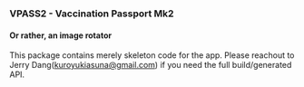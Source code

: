 ### VPASS2 - Vaccination Passport Mk2

#### Or rather, an image rotator

This package contains merely skeleton code for the app. Please reachout to Jerry Dang(kuroyukiasuna@gmail.com) if you need the full build/generated API.
